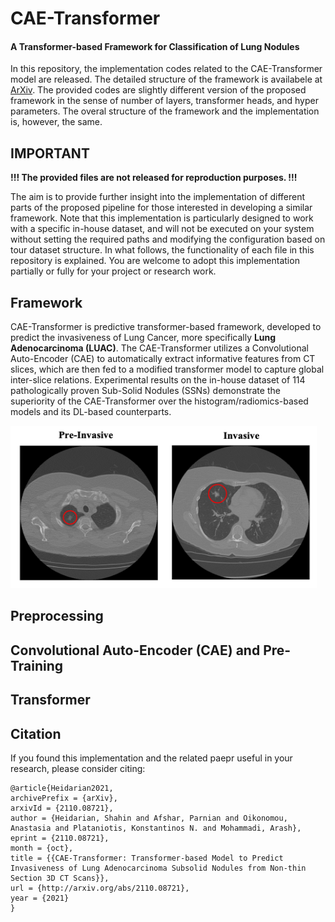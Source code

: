# CAE-Transformer
<h4> A Transformer-based Framework for Classification of Lung Nodules </h4>

In this repository, the implementation codes related to the CAE-Transformer model are released.
The detailed structure of the framework is availabele at <a href="https://arxiv.org/abs/2110.08721">ArXiv</a>.
The provided codes are slightly different version of the proposed framework in the sense of number of layers, transformer heads, and hyper parameters. The overal structure of the framework and
the implementation is, however, the same.

## IMPORTANT
<b>!!! The provided files are not released for reproduction purposes. !!!</b>

The aim is to provide further insight into  the implementation of different parts of the proposed pipeline
for those interested in developing a similar framework.
Note that this implementation is particularly designed to work with a specific in-house dataset, and will not be executed on your system without setting the
required paths and modifying the configuration based on tour dataset structure. In what follows, the functionality of each file in this repository is explained.
You are welcome to adopt this implementation partially or fully for your project or research work.


## Framework
CAE-Transformer is predictive transformer-based framework, developed to predict the invasiveness of Lung Cancer, more specifically <b>Lung Adenocarcinoma (LUAC)</b>.
The CAE-Transformer utilizes a Convolutional Auto-Encoder (CAE) to automatically extract informative features from CT
slices, which are then fed to a modified transformer model to capture global inter-slice relations.
Experimental results on the in-house dataset of 114 pathologically proven Sub-Solid Nodules (SSNs)
demonstrate the superiority of the CAE-Transformer over the histogram/radiomics-based models and
its DL-based counterparts.

<img src="https://github.com/ShahinSHH/CAE-Transformer/blob/main/Figs/sample-ct.png" width="490" height="260"/>

## Preprocessing



## Convolutional Auto-Encoder (CAE) and Pre-Training




## Transformer

## Citation
If you found this implementation and the related paepr useful in your research, please consider citing:

```
@article{Heidarian2021,
archivePrefix = {arXiv},
arxivId = {2110.08721},
author = {Heidarian, Shahin and Afshar, Parnian and Oikonomou, Anastasia and Plataniotis, Konstantinos N. and Mohammadi, Arash},
eprint = {2110.08721},
month = {oct},
title = {{CAE-Transformer: Transformer-based Model to Predict Invasiveness of Lung Adenocarcinoma Subsolid Nodules from Non-thin Section 3D CT Scans}},
url = {http://arxiv.org/abs/2110.08721},
year = {2021}
}

```
